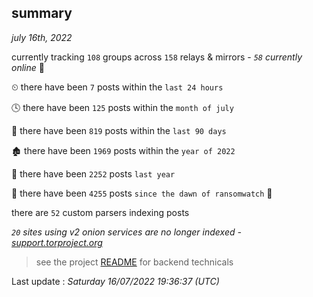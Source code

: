 
## summary
_july 16th, 2022_

currently tracking `108` groups across `158` relays & mirrors - _`58` currently online_ 📡

⏲ there have been `7` posts within the `last 24 hours`

🕓 there have been `125` posts within the `month of july`

📅 there have been `819` posts within the `last 90 days`

🏚 there have been `1969` posts within the `year of 2022`

🚀 there have been `2252` posts `last year`

🦕 there have been `4255` posts `since the dawn of ransomwatch` 🐣

there are `52` custom parsers indexing posts

_`20` sites using v2 onion services are no longer indexed - [support.torproject.org](https://support.torproject.org/onionservices/v2-deprecation/)_

> see the project [README](https://github.com/jmousqueton/ransomwatch#readme) for backend technicals



Last update : _Saturday 16/07/2022 19:36:37 (UTC)_

